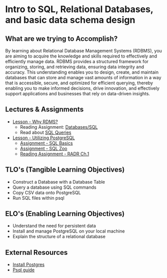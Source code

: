 # Intro to SQL, Relational Databases, and basic data schema design

## What are we trying to Accomplish?

By learning about Relational Database Management Systems (RDBMS), you are aiming to acquire the knowledge and skills required to effectively and efficiently manage data. RDBMS provides a structured framework for organizing, storing, and retrieving data, ensuring data integrity and accuracy. This understanding enables you to design, create, and maintain databases that can store and manage vast amounts of information in a way that is accessible, secure, and optimized for efficient querying, thereby enabling you to make informed decisions, drive innovation, and effectively support applications and businesses that rely on data-driven insights.

## Lectures & Assignments

- [Lesson - Why RDMS?](./1-why-databases.md)
  - Reading Assignment: [Databases/SQL](https://learn.coderslang.com/0118-introduction-to-relational-databases-and-sql/)
  - Read about [SQL Queries](https://github.com/Code-Platoon-Curriculum/curriculum/blob/main/page-resources/sql-queries.md)
- [Lesson - Utilizing PostgreSQL](./2-utilizing-postgresql.md)
  - [Assignment - SQL Basics](https://github.com/Code-Platoon-Assignments/sql-basics)
  - [Assignment - SQL Zoo](http://sqlzoo.net/)
  - [Reading Assignment - RADR Ch.1](https://drive.google.com/file/d/1rPqa4ygtGHo01omVSYpAviDmvXKX7RL1/view?usp=drive_link)

## TLO's (Tangible Learning Objectives)

- Construct a Database with a Database Table
- Query a database using SQL commands
- Copy CSV data onto PostgreSQL
- Run SQL files within psql

## ELO's (Enabling Learning Objectives)

- Understand the need for persistent data
- Install and manage PostgreSQL on your local machine
- Explain the structure of a relational database

## External Resources

- [Install Postgres](https://github.com/Code-Platoon-Curriculum/install-postgres)
- [Psql guide](https://www.postgresguide.com/utilities/psql/)
